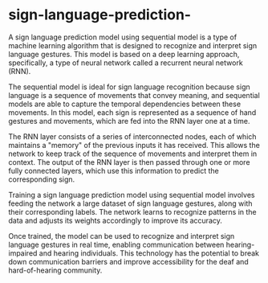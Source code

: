 # sign-language-prediction-
A sign language prediction model using sequential model is a type of machine learning algorithm that is designed to recognize and interpret sign language gestures. This model is based on a deep learning approach, specifically, a type of neural network called a recurrent neural network (RNN).

The sequential model is ideal for sign language recognition because sign language is a sequence of movements that convey meaning, and sequential models are able to capture the temporal dependencies between these movements. In this model, each sign is represented as a sequence of hand gestures and movements, which are fed into the RNN layer one at a time.

The RNN layer consists of a series of interconnected nodes, each of which maintains a "memory" of the previous inputs it has received. This allows the network to keep track of the sequence of movements and interpret them in context. The output of the RNN layer is then passed through one or more fully connected layers, which use this information to predict the corresponding sign.

Training a sign language prediction model using sequential model involves feeding the network a large dataset of sign language gestures, along with their corresponding labels. The network learns to recognize patterns in the data and adjusts its weights accordingly to improve its accuracy.

Once trained, the model can be used to recognize and interpret sign language gestures in real time, enabling communication between hearing-impaired and hearing individuals. This technology has the potential to break down communication barriers and improve accessibility for the deaf and hard-of-hearing community.
